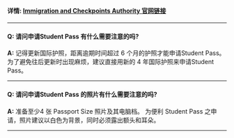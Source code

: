 #### __详情:__ [Immigration and Checkpoints Authority 官网链接](http://www.ica.gov.sg/services_centre_overview.aspx?pageid=256)

---

#### __Q:__ 请问申请Student Pass 有什么需要注意的吗?

__A:__ 记得更新国际护照，距离逾期时间超过 6 个月的护照才能申请Student Pass。 为了避免往后更新时出现麻烦，建议直接用新的 4 年国际护照来申请Student Pass。

---

#### __Q:__ 请问申请Student Pass 的照片有什么需要注意的吗?

__A:__ 准备至少4 张 Passport Size 照片及其电脑档。 为便利 Student Pass 之申请，照片建议以白色为背景，同时必须露出额头和耳朵。

---